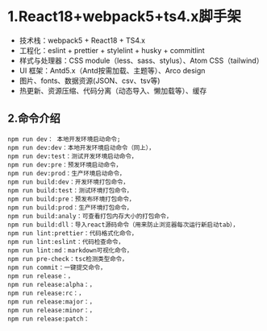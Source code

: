# 1.React18+webpack5+ts4.x脚手架

- 技术栈：webpack5 + React18 + TS4.x
- 工程化：eslint + prettier + stylelint + husky + commitlint
- 样式与处理器：CSS module（less、sass、stylus）、Atom CSS（tailwind）
- UI 框架：Antd5.x（Antd按需加载、主题等）、Arco design
- 图片、fonts、数据资源(JSON、csv、tsv等)
- 热更新、资源压缩、代码分离（动态导入、懒加载等）、缓存

## 2.命令介绍

```shell
npm run dev： 本地开发环境启动命令; 
npm run dev:dev：本地开发环境启动命令（同上），
npm run dev:test：测试开发环境启动命令，
npm run dev:pre：预发环境启动命令，
npm run dev:prod：生产环境启动命令，
npm run build:dev：开发环境打包命令，
npm run build:test：测试环境打包命令，
npm run build:pre：预发布环境打包命令，
npm run build:prod：生产环境打包命令，
npm run build:analy：可查看打包内存大小的打包命令，
npm run build:dll：导入react源码命令（用来防止浏览器每次运行新启动tab），
npm run lint:prettier：代码格式化命令，
npm run lint:eslint：代码检查命令，
npm run lint:md：markdown可视化命令，
npm run pre-check：tsc检测类型命令，
npm run commit：一键提交命令，
npm run release：，
npm run release:alpha：，
npm run release:rc：，
npm run release:major：，
npm run release:minor：，
npm run release:patch：
```
